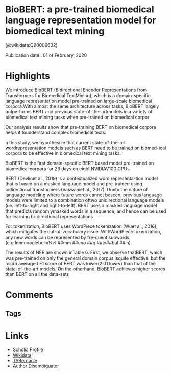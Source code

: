 
BioBERT: a pre-trained biomedical language representation model for biomedical text mining
==========================================================================================
  
  [@wikidata:Q90006632]  
  
Publication date : 01 of February, 2020  

# Highlights

We  introduce  BioBERT  (Bidirectional  Encoder  Representations  from  Transformers  for  Biomedical  TextMining), which is a domain-specific language representation model pre-trained on large-scale biomedical corpora.With almost the same architecture across tasks, BioBERT largely outperforms BERT and previous state-of-the-artmodels in a variety of biomedical text mining tasks when pre-trained on biomedical corpor

Our analysis results  show that pre-training BERT on biomedical  corpora helps  it tounderstand complex biomedical texts.

n this study, we hypothesize that current state-of-the-art wordrepresentation models such as BERT need to be trained on biomed-ical  corpora  to  be  effective  in   biomedical  text  mining  tasks.

BioBERT  is  the  first  domain-specific  BERT  based  model  pre-trained  on  biomedical  corpora  for  23  days  on  eight  NVIDIAV100 GPUs.


BERT (Devlinet al., 2019) is a contextualized word representa-tion  model  that  is  based  on  a  masked  language  model  and  pre-trained using bidirectional transformers (Vaswaniet al., 2017). Dueto the nature of language modeling where future words cannot beseen,  previous  language  models  were  limited  to  a  combination  oftwo unidirectional language models (i.e. left-to-right and right-to-left). BERT uses a masked language model that predicts randomlymasked words in a sequence, and hence can be used for learning bi-directional representations

For  tokenization,  BioBERT  uses  WordPiece  tokenization  (Wuet al.,  2016),  which  mitigates  the  out-of-vocabulary  issue.  WithWordPiece tokenization, any new words can be represented by fre-quent subwords (e.g.Immunoglobulin¼>I ##mm ##uno ##g ##lo##bul ##in).

The results  of NER  are  shown  inTable  6.  First,  we  observe thatBERT, which was pre-trained on only the general domain corpus isquite effective, but the micro averaged F1 score of BERT was lower(2.01 lower) than that of the state-of-the-art models. On the otherhand, BioBERT achieves higher scores than BERT on all the data-sets



# Comments

## Tags

# Links
  
 * [Scholia Profile](https://scholia.toolforge.org/work/Q90006632)  
 * [Wikidata](https://www.wikidata.org/wiki/Q90006632)  
 * [TABernacle](https://tabernacle.toolforge.org/?#/tab/manual/Q90006632/P921%3BP4510)  
 * [Author Disambiguator](https://author-disambiguator.toolforge.org/work_item_oauth.php?id=Q90006632&batch_id=&match=1&author_list_id=&doit=Get+author+links+for+work)  
